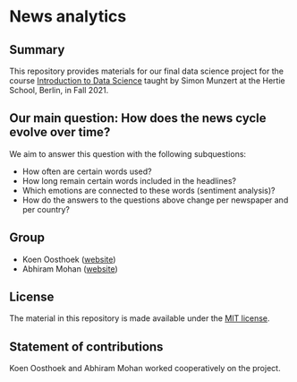 # News analytics
## Summary

This repository provides materials for our final data science project for the course [Introduction to Data Science](https://github.com/intro-to-data-science-21) taught by Simon Munzert at the Hertie School, Berlin, in Fall 2021.

## Our main question: How does the news cycle evolve over time?
We aim to answer this question with the following subquestions:
- How often are certain words used?
- How long remain certain words included in the headlines?
- Which emotions are connected to these words (sentiment analysis)?
- How do the answers to the questions above change per newspaper and per country?

## Group
- Koen Oosthoek ([website](https://github.com/koenoosthoek))
- Abhiram Mohan ([website](https://github.com/Abhilearns2code)) 

## License
The material in this repository is made available under the [MIT license](http://opensource.org/licenses/mit-license.php).

## Statement of contributions
Koen Oosthoek and Abhiram Mohan worked cooperatively on the project.
